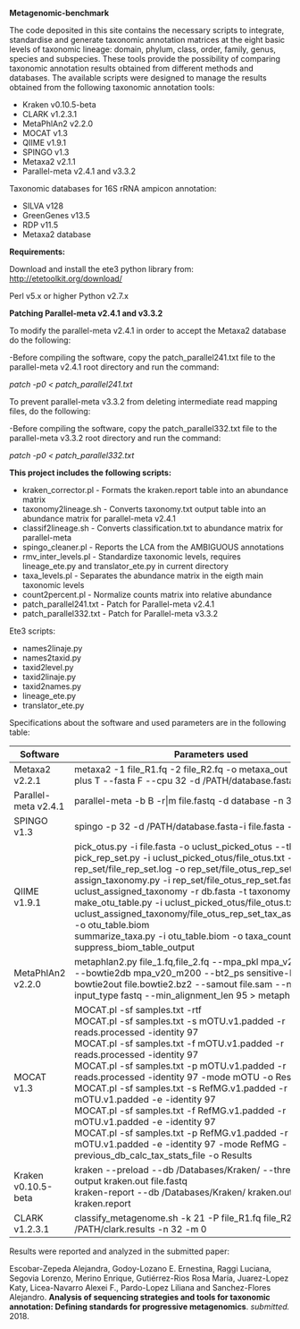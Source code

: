 **Metagenomic-benchmark**

The code deposited in this site contains the necessary scripts to integrate, standardise and generate taxonomic annotation matrices at the eight basic levels of taxonomic lineage: domain, phylum, class, order, family, genus, species and subspecies. These tools provide the possibility of comparing taxonomic annotation results obtained from different methods and databases. The available scripts were designed to manage the results obtained from the following taxonomic annotation tools:

- Kraken v0.10.5-beta
- CLARK v1.2.3.1
- MetaPhlAn2 v2.2.0 
- MOCAT v1.3
- QIIME v1.9.1
- SPINGO v1.3
- Metaxa2 v2.1.1
- Parallel-meta v2.4.1 and v3.3.2


Taxonomic databases for 16S rRNA ampicon annotation:

- SILVA v128
- GreenGenes v13.5
- RDP v11.5
- Metaxa2 database


**Requirements:**

Download and install the ete3 python library from:
http://etetoolkit.org/download/

Perl v5.x or higher
Python v2.7.x

**Patching Parallel-meta v2.4.1 and v3.3.2**

To modify the parallel-meta v2.4.1 in order to accept the Metaxa2 database do the following:

-Before compiling the software, copy the patch_parallel241.txt file to the parallel-meta v2.4.1 root directory and run the command:

*patch -p0 < patch_parallel241.txt*

To prevent parallel-meta v3.3.2 from deleting intermediate read mapping files, do the following:

-Before compiling the software, copy the patch_parallel332.txt file to the parallel-meta v3.3.2 root directory and run the command:

*patch -p0 < patch_parallel332.txt*

**This project includes the following scripts:**
- kraken_corrector.pl	    - Formats the kraken.report table into an abundance matrix
- taxonomy2lineage.sh     - Converts taxonomy.txt output table into an abundance matrix for parallel-meta v2.4.1
- classif2lineage.sh      - Converts classification.txt to abundance matrix for parallel-meta
- spingo_cleaner.pl       - Reports the LCA from the AMBIGUOUS annotations
- rmv_inter_levels.pl     - Standardize taxonomic levels, requires lineage_ete.py and translator_ete.py in current directory
- taxa_levels.pl          - Separates the abundance matrix in the eigth main taxonomic levels
- count2percent.pl        - Normalize counts matrix into relative abundance
- patch_parallel241.txt   - Patch for Parallel-meta v2.4.1
- patch_parallel332.txt   - Patch for Parallel-meta v3.3.2

Ete3 scripts:
- names2linaje.py
- names2taxid.py
- taxid2level.py
- taxid2linaje.py
- taxid2names.py
- lineage_ete.py
- translator_ete.py


Specifications about the software and used parameters are in the following table:

| Software | Parameters used |
|----------|-----------------|
| Metaxa2 v2.2.1 | metaxa2 -1 file_R1.fq -2 file_R2.fq -o metaxa_out -f fastq --plus T --fasta F --cpu 32 -d /PATH/database.fasta |
| Parallel-meta v2.4.1 | parallel-meta -b B -r\|m file.fastq -d database -n 32 |
| SPINGO v1.3 | spingo -p 32 -d /PATH/database.fasta-i file.fasta -a > result.txt |
| QIIME v1.9.1 | pick_otus.py -i file.fasta -o uclust_picked_otus --threads 16 <br/> pick_rep_set.py -i uclust_picked_otus/file_otus.txt -f file.fasta -l rep_set/file_rep_set.log -o rep_set/file_otus_rep_set.fasta <br/> assign_taxonomy.py -i rep_set/file_otus_rep_set.fasta -o uclust_assigned_taxonomy -r db.fasta -t taxonomy.txt <br/> make_otu_table.py -i uclust_picked_otus/file_otus.txt -t uclust_assigned_taxonomy/file_otus_rep_set_tax_assignments.txt -o otu_table.biom <br/> summarize_taxa.py -i otu_table.biom -o taxa_counts -a --suppress_biom_table_output |
| MetaPhlAn2 v2.2.0 | metaphlan2.py file_1.fq,file_2.fq --mpa_pkl mpa_v20_m200.pkl --bowtie2db mpa_v20_m200 --bt2_ps sensitive-local --bowtie2out file.bowtie2.bz2 --samout file.sam --nproc 32 --input_type fastq --min_alignment_len 95 > metaphlan_out.txt |
| MOCAT v1.3 | MOCAT.pl -sf samples.txt -rtf <br/> MOCAT.pl -sf samples.txt -s mOTU.v1.padded -r reads.processed -identity 97 <br/> MOCAT.pl -sf samples.txt -f mOTU.v1.padded -r reads.processed -identity 97 <br/> MOCAT.pl -sf samples.txt -p mOTU.v1.padded -r reads.processed -identity 97 -mode mOTU -o Results <br/> MOCAT.pl -sf samples.txt -s RefMG.v1.padded -r mOTU.v1.padded -e -identity 97 <br/> MOCAT.pl -sf samples.txt -f RefMG.v1.padded -r mOTU.v1.padded -e -identity 97 <br/> MOCAT.pl -sf samples.txt -p RefMG.v1.padded -r mOTU.v1.padded -e -identity 97 -mode RefMG -previous_db_calc_tax_stats_file -o Results |
| Kraken v0.10.5-beta | kraken --preload --db /Databases/Kraken/ --threads 16 --output kraken.out file.fastq <br/> kraken-report --db /Databases/Kraken/ kraken.out > kraken.report |
| CLARK v1.2.3.1 | classify_metagenome.sh -k 21 -P file_R1.fq file_R2.fq -R /PATH/clark.results -n 32 -m 0 |

Results were reported and analyzed in the submitted paper:

Escobar-Zepeda Alejandra, Godoy-Lozano E. Ernestina, Raggi Luciana, Segovia Lorenzo, Merino Enrique, Gutiérrez-Rios Rosa María, Juarez-Lopez Katy, Licea-Navarro Alexei F., Pardo-Lopez Liliana and Sanchez-Flores Alejandro. **Analysis of sequencing strategies and tools for taxonomic annotation: Defining standards for progressive metagenomics**. *submitted.* 2018.



